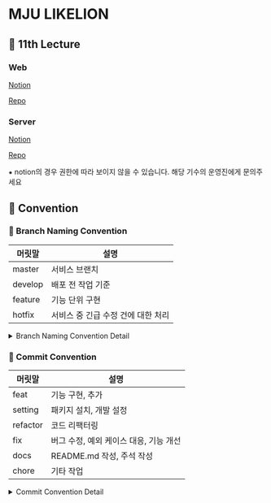 # MJU LIKELION

## 📕 11th Lecture

### Web
[Notion](https://www.notion.so/likelion-11th/WEB-1c29ff25260947a8a9a2a30781953013)

[Repo](https://github.com/mju-likelion/11th-web-session)

### Server
[Notion](https://www.notion.so/likelion-11th/SERVER-a16b588942e04d82ac4f9389a033e9e2)

[Repo](https://github.com/mju-likelion/11th-server-session)

⁕ notion의 경우 권한에 따라 보이지 않을 수 있습니다. 해당 기수의 운영진에게 문의주세요

## 📠 Convention

### 🤝 Branch Naming Convention

|  머릿말      | 설명        |
| ----------- | ---------- |
| master      | 서비스 브랜치    |
| develop     | 배포 전 작업 기준    |
| feature     | 기능 단위 구현    |
| hotfix      | 서비스 중 긴급 수정 건에 대한 처리   |

<details>
<summary>Branch Naming Convention Detail</summary>
<div markdown="1">

```
master(main) ── develop ── feature
└── hotfix
```
- [ ] [깃 플로우](https://techblog.woowahan.com/2553/)를 베이스로 하여 프로젝트 사이즈에 맞게 재정의했습니다.
- [ ] 브랜치 이름은 `cabab-case`를 따릅니다.

#### master(main)
- [ ] 실제 서비스가 이루어지는 브랜치입니다.
- [ ] 이 브랜치를 기준으로 develop 브랜치가 분기됩니다.
- [ ] 배포 중, 긴급하게 수정할 건이 생길시 hotfix 브랜치를 만들어 수정합니다.

#### develop
- [ ] 개발, 테스트, 릴리즈 등 배포 전 작업의 기준이 되는 브랜치입니다.
- [ ] 해당 브랜치를 default로 설정합니다.
- [ ] 이 브랜치에서 feature 브랜치가 분기됩니다.

#### feature
- [ ] 개별 개발자가 맡은 작업을 개발하는 브랜치입니다.
- [ ] feature/(feature-name) 과 같이 머릿말을 feature, 꼬릿말을 개발하는 기능으로 명명합니다.
- [ ] feature-name의 경우 cabab-case를 따릅니다.
- [ ] ex) feature/login-validation

#### hotfix
- [ ] 서비스 중 긴급히 수정해야 할 사항이 발생할 때 사용합니다.
- [ ] master에서 분기됩니다.

</div>
</details>

### 🤝 Commit Convention

|  머릿말     | 설명        |
| ----------- | ---------- |
| feat        | 기능 구현, 추가   |
| setting     | 패키지 설치, 개발 설정    |
| refactor    | 코드 리팩터링    |
| fix         | 버그 수정, 예외 케이스 대응, 기능 개선   |
| docs        | README.md 작성, 주석 작성   |
| chore       | 기타 작업  |

<details>
<summary>Commit Convention Detail</summary>
<div markdown="1">

- [ ] `feat: 회원가입 API 구현`과 같이 `머릿말: 내용` 형식으로 작성합니다.
- [ ] 리팩터링의 경우 기능의 변화 없이 구조를 개선할 때 사용됩니다. (ex: 입력 상태값을  커스텀 훅으로 분리)
- [ ] 여러 작업을 동시에 실행한 경우 한 줄에 한 내용씩 입력합니다. 가장 메인이 된 작업을 먼저 기입합니다.
```
- ❌ 잘못된 예시_1
feat: 버튼 컴포넌트 구현, API 중복 요청 현상 해결

- ❌ 잘못된 예시_2
feat: 버튼 컴포넌트 구현 || fix: API 중복 요청 현상 해결

- ⭕ 올바른 예시
feat: 버튼 컴포넌트 구현
fix: API 중복 요청 현상 해결
```

</div>
</details>
